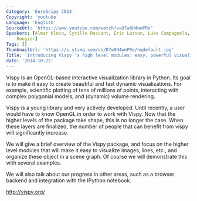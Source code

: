 ```yaml
---
Category: 'EuroScipy 2014'
Copyright: 'youtube'
Language: 'English'
SourceUrl: 'https://www.youtube.com/watch?v=D7w8H4wmPRo'
Speakers: [Almar Klein, Cyrille Rossant, Eric Larson, Luke Campagnola, Nicolas P.
    Rougier]
Tags: []
ThumbnailUrl: 'https://i.ytimg.com/vi/D7w8H4wmPRo/hqdefault.jpg'
Title: 'Introducing Vispy''s high level modules: easy, powerful visualization'
date: '2014-10-22'
---
```

Vispy is an OpenGL-based interactive visualization library in Python. Its goal is to make it easy to create beautiful and fast dynamic visualizations. For example, scientific plotting of tens of millions of points, interacting with complex polygonial models, and (dynamic) volume rendering.

Vispy is a young library and very actively developed. Until recently, a user would have to know OpenGL in order to work with Vispy. Now that the higher levels of the package take shape, this is no longer the case. When these layers are finalized, the number of people that can benefit from vispy will significantly increase.

We will give a brief overview of the Vispy package, and focus on the higher level modules that will make it easy to visualize images, lines, etc., and organize these object in a scene graph. Of course we will demonstrate this with several examples.

We will also talk about our progress in other areas, such as a browser backend and integration with the IPython notebook. 

<http://vispy.org/>
